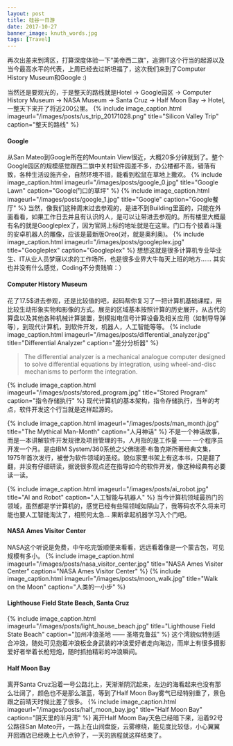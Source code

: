 ```yaml
---
layout: post
title: 硅谷一日游
date: 2017-10-27
banner_image: knuth_words.jpg
tags: [Travel]
---
```


再次出差来到湾区，打算深度体验一下“美帝西二旗”，追溯IT这个行当的起源以及当今最高水平的代表，上周已经去过斯坦福了，这次我们来到了Computer History Museum和Google :)

<!--more-->

当然还是要观光的，于是整天的路线就是Hotel -> Google园区 -> Computer History Museum -> NASA Museum -> Santa Cruz -> Half Moon Bay -> Hotel, 一整天下来开了将近200公里。
{% include image_caption.html imageurl="/images/posts/us_trip_20171028.png" title="Silicon Valley Trip" caption="整天的路线" %}

#### Google
从San Mateo到Google所在的Mountain View很近，大概20多分钟就到了。整个Google园区的规模感觉跟西二旗中关村软件园差不多，办公楼都不高，错落有致，各种生活设施齐全，自然环境不错，能看到松鼠在草地上撒欢。
{% include image_caption.html imageurl="/images/posts/google_0.jpg" title="Google Lawn" caption="Google门口的草坪" %}
{% include image_caption.html imageurl="/images/posts/google_1.jpg" title="Google" caption="Google餐厅" %}
当然，像我们这种周末过去参观的，是进不到Building里面的，只能在外面看看，如果工作日去并且有认识的人，是可以让带进去参观的。所有楼里大概最有名的就是Googleplex了，因为官网上标的地址就是在这里。门口有个披着斗篷的安卓机器人的雕像，应该是最新版Oreo(对，就是奥利奥)。
{% include image_caption.html imageurl="/images/posts/googleplex.jpg" title="Googleplex" caption="Googleplex" %}
想想这就是很多计算机专业毕业生、IT从业人员梦寐以求的工作场所，也是很多业界大牛每天上班的地方...... 其实也并没有什么感觉，Coding不分贵贱嘛：）

#### Computer History Museum
花了17.5$进去参观，还是比较值的吧，起码帮你复习了一把计算机基础课程，用比较生动形象实物和影像的方式。展览的区域基本按照计算的历史展开，从古代的算盘以及其他各种机械计算装置，到模拟电信号计算设备及相关应用（如制导导弹等），到现代计算机，到软件开发，机器人，人工智能等等。
{% include image_caption.html imageurl="/images/posts/differential_analyzer.jpg" title="Differential Analyzer" caption="差分分析器" %}

> The differential analyzer is a mechanical analogue computer designed to solve differential equations by integration, using wheel-and-disc mechanisms to perform the integration.

{% include image_caption.html imageurl="/images/posts/stored_program.jpg" title="Stored Program" caption="指令存储执行" %}
现代计算机的基本架构，指令存储执行，当年的考点，软件开发这个行当就是这样起源的。

{% include image_caption.html imageurl="/images/posts/man_month.jpg" title="The Mythical Man-Month" caption="人月神话" %}
不是一个神话故事，而是一本讲解软件开发规律及项目管理的书，人月指的是工作量 —— 一个程序员开发一个月。是由IBM System/360系统之父佛瑞德·布鲁克斯所著经典文集，1975年首次发行，被誉为软件领域的圣经。貌似家里书架上有这本书，只是翻了翻，并没有仔细研读，据说很多观点还在指导如今的软件开发，像这种经典有必要读一读。

{% include image_caption.html imageurl="/images/posts/ai_robot.jpg" title="AI and Robot" caption="人工智能与机器人" %}
当今计算机领域最热门的领域，虽然都是学计算机的，感觉已经有些隔领域如隔山了，我等码农不久将来可能也要人工智能淘汰了，相煎何太急... 果断拿起机器学习入个门吧。

#### NASA Ames Visitor Center
NASA这个听说是免费，中午吃完饭顺便来看看，远远看着像是一个蒙古包，可见规模有多小。
{% include image_caption.html imageurl="/images/posts/nasa_visitor_center.jpg" title="NASA Ames Visiter Center" caption="NASA Ames Visitor Center" %}
{% include image_caption.html imageurl="/images/posts/moon_walk.jpg" title="Walk on the Moon" caption="人类的一小步" %}

#### Lighthouse Field State Beach, Santa Cruz
{% include image_caption.html imageurl="/images/posts/light_house_beach.jpg" title="Lighthouse Field State Beach" caption="加州冲浪圣地 —— 圣塔克鲁兹" %}
这个湾貌似特别适合冲浪，随处可见抱着冲浪板全身武装的冲浪爱好者走向海边，而岸上有很多摄影爱好者举着长枪短炮，随时抓拍精彩的冲浪瞬间。

#### Half Moon Bay
离开Santa Cruz沿着一号公路北上，天渐渐阴沉起来，左边的海看起来也没有那么壮阔了，颜色也不是那么湛蓝，等到了Half Moon Bay雾气已经特别重了，景色跟之前晴天时候比差了很多。
{% include image_caption.html imageurl="/images/posts/half_moon_bay.jpg" title="Half Moon Bay" caption="阴天里的半月湾" %}
离开Half Moom Bay天色已经暗下来，沿着92号公路往San Mateo开，一路上在山间盘旋，云雾缭绕，能见度比较低，小心翼翼开回酒店已经晚上七八点钟了，一天的旅程就这样结束了。


